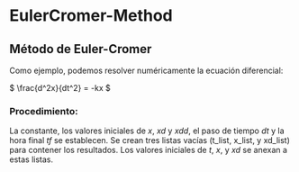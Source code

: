 # EulerCromer-Method

Método de Euler-Cromer
---------------

Como ejemplo, podemos resolver numéricamente la ecuación diferencial:

$ \frac{d^2x}{dt^2} = -kx $

### Procedimiento:

La constante, los valores iniciales de $x$, $xd$ y $xdd$, el paso de tiempo $dt$ y la hora final $tf$ se establecen. Se crean tres listas vacías (t_list, x_list, y xd_list) para contener los resultados. Los valores iniciales de $t$, $x,$ y $xd$ se anexan a estas listas.
